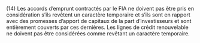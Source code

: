 (14) Les accords d’emprunt contractés par le FIA ne doivent pas être pris en considération s’ils revêtent un caractère temporaire et s’ils sont en rapport avec des promesses d’apport de capitaux de la part d’investisseurs et sont entièrement couverts par ces dernières. Les lignes de crédit renouvelable ne doivent pas être considérées comme revêtant un caractère temporaire.